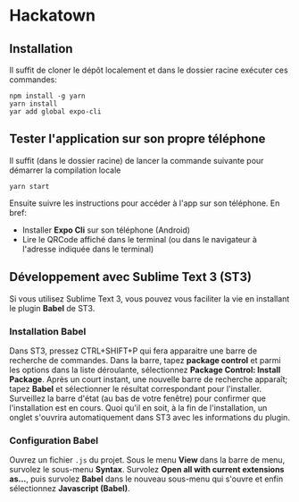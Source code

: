 # Hackatown

## Installation
Il suffit de cloner le dépôt localement et dans le dossier racine exécuter ces commandes:
```
npm install -g yarn
yarn install
yar add global expo-cli
```

## Tester l'application sur son propre téléphone
Il suffit (dans le dossier racine) de lancer la commande suivante pour démarrer la compilation locale
```
yarn start
```
Ensuite suivre les instructions pour accéder à l'app sur son téléphone. En bref:
* Installer __Expo Cli__ sur son téléphone (Android)
* Lire le QRCode affiché dans le terminal (ou dans le navigateur à l'adresse indiquée dans le terminal)


## Développement avec Sublime Text 3 (ST3)

Si vous utilisez Sublime Text 3, vous pouvez vous faciliter la vie en installant le plugin __Babel__ de ST3.
### Installation Babel
Dans ST3, pressez CTRL+SHIFT+P qui fera apparaitre une barre de recherche de commandes. Dans la barre, tapez __package control__ et parmi les options dans la liste déroulante, sélectionnez __Package Control: Install Package__. Après un court instant, une nouvelle barre de recherche apparaît; tapez __Babel__ et sélectionner le résultat correspondant pour l'installer. Surveillez la barre d'état (au bas de votre fenêtre) pour confirmer que l'installation est en cours. Quoi qu'il en soit, à la fin de l'installation, un onglet s'ouvrira automatiquement dans ST3 avec les informations du plugin.

### Configuration Babel
Ouvrez un fichier `.js` du projet. Sous le menu __View__ dans la barre de menu, survolez le sous-menu __Syntax__. Survolez __Open all with current extensions as...__, puis survolez __Babel__ dans le nouveau sous-menu qui s'ouvre et enfin sélectionnez __Javascript (Babel)__.

